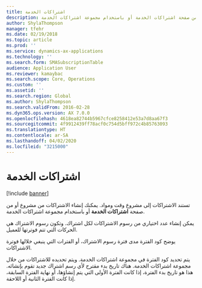 ```yaml
---
title: اشتراكات الخدمة
description: تستند الاشتراكات إلى مشروع وقت ومواد. يمكنك إنشاء الاشتراكات من مشروع أو من صفحة اشتراكات الخدمة أو باستخدام مجموعة اشتراكات الخدمة.
author: ShylaThompson
manager: tfehr
ms.date: 02/19/2018
ms.topic: article
ms.prod: ''
ms.service: dynamics-ax-applications
ms.technology: ''
ms.search.form: SMASubscriptionTable
audience: Application User
ms.reviewer: kamaybac
ms.search.scope: Core, Operations
ms.custom: ''
ms.assetid: ''
ms.search.region: Global
ms.author: ShylaThompson
ms.search.validFrom: 2016-02-28
ms.dyn365.ops.version: AX 7.0.0
ms.openlocfilehash: 4618ea82744b5967cfce8258412e53a7d8aa67f3
ms.sourcegitcommit: 4f9912439ff78acf0c754d5bff972c4b85763093
ms.translationtype: HT
ms.contentlocale: ar-SA
ms.lasthandoff: 04/02/2020
ms.locfileid: "3215000"
---
```

# <a name="service-subscriptions"></a>اشتراكات الخدمة

[!include [banner](../includes/banner.md)]

تستند الاشتراكات إلى مشروع وقت ومواد. يمكنك إنشاء الاشتراكات من مشروع أو من صفحة **اشتراكات الخدمة** أو باستخدام مجموعة اشتراكات الخدمة.

يمكن إنشاء عدد اختياري من رسوم الاشتراكات لكل اشتراك. وتكون رسوم الاشتراك هي الحركات التي تتم فوترتها للعميل.

يوضح كود الفترة مدى فترة رسوم الاشتراك، أو الفترات التي ينبغي خلالها فوترة الاشتراكات.

يتم تحديد كود الفترة في مجموعة اشتراكات الخدمة. ويتم تحديده للاشتراكات من خلال مجموعة اشتراكات الخدمة. هناك تاريخ بدء مقترح لأي رسم اشتراك جديد تقوم بإنشائه. هذا هو تاريخ بدء الفترة، إذا كانت الفترة الأولى التي يتم إنشاؤها، أو نهاية الفترة السابقة، إذا كانت الفترة الثانية أو اللاحقة.


